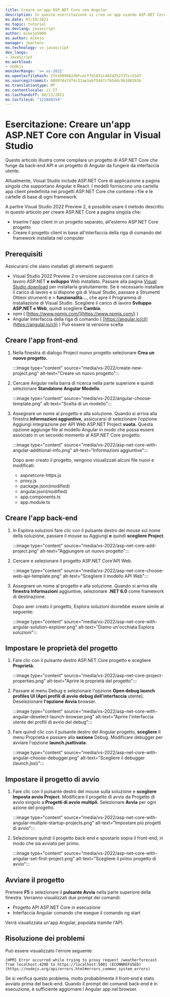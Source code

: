 ```yaml
---
title: Creare un'app ASP.NET Core con Angular
description: In questa esercitazione si crea un'app usando ASP.NET Core e Angular
ms.date: 07/19/2021
ms.topic: tutorial
ms.devlang: javascript
author: mikejo5000
ms.author: mikejo
manager: jmartens
ms.technology: vs-javascript
dev_langs:
- JavaScript
ms.workload:
- nodejs
monikerRange: '>= vs-2022'
ms.openlocfilehash: 27e1009482d9fcecffd1831c482d252737cc5347
ms.sourcegitcommit: 68897da7d74c31ae1ebf5d47c7b5ddc9b108265b
ms.translationtype: MT
ms.contentlocale: it-IT
ms.lasthandoff: 08/13/2021
ms.locfileid: "122048154"
---
```

# <a name="tutorial-create-an-aspnet-core-app-with-angular-in-visual-studio"></a>Esercitazione: Creare un'app ASP.NET Core con Angular in Visual Studio

Questo articolo illustra come compilare un progetto di ASP.NET Core che funge da back-end API e un progetto di Angular da fungere da interfaccia utente.

Attualmente, Visual Studio include ASP.NET Core di applicazione a pagina singola che supportano Angular e React. I modelli forniscono una cartella app client predefinita nei progetti ASP.NET Core che contiene i file e le cartelle di base di ogni framework.

A partire Visual Studio 2022 Preview 2, è possibile usare il metodo descritto in questo articolo per creare ASP.NET Core a pagina singola che:

- Inserire l'app client in un progetto separato, all'esterno ASP.NET Core progetto
- Creare il progetto client in base all'interfaccia della riga di comando del framework installata nel computer

## <a name="prerequisites"></a>Prerequisiti

Assicurarsi che siano installati gli elementi seguenti:

- Visual Studio 2022 Preview 2 o versione successiva con il carico di lavoro ASP.NET **e sviluppo** Web installato. Passare alla pagina [Visual Studio download](https://visualstudio.microsoft.com/downloads/) per installarla gratuitamente.
  Se è necessario installare il carico di lavoro e si dispone già di Visual Studio, passare a Strumenti Ottieni strumenti e  >  **funzionalità...**, che apre il Programma di installazione di Visual Studio. Scegliere il carico di lavoro **Sviluppo ASP.NET e Web**, quindi scegliere **Cambia**.
- npm ( [https://www.npmjs.com/](https://www.npmjs.com/) ) 
- Angular Interfaccia della riga di comando ( [https://angular.io/cli](https://angular.io/cli) ) Può essere la versione scelta

## <a name="create-the-frontend-app"></a>Creare l'app front-end

1. Nella finestra di dialogo Project nuovo progetto selezionare **Crea un nuovo progetto.** 

   :::image type="content" source="media/vs-2022/create-new-project.png" alt-text="Creare un nuovo progetto":::

1. Cercare Angular nella barra di ricerca nella parte superiore e quindi selezionare **Standalone Angular Modello**.

   :::image type="content" source="media/vs-2022/angular-choose-template.png" alt-text="Scelta di un modello":::

1. Assegnare un nome al progetto e alla soluzione. Quando si arriva alla finestra **Informazioni aggiuntive,** assicurarsi di selezionare l'opzione Aggiungi integrazione per API Web ASP.NET Project **vuota.** Questa opzione aggiunge file al modello Angular in modo che possa essere associato in un secondo momento al ASP.NET Core progetto.

   :::image type="content" source="media/vs-2022/asp-net-core-with-angular-additional-info.png" alt-text="Informazioni aggiuntive":::

   Dopo aver creato il progetto, vengono visualizzati alcuni file nuovi e modificati:

   - aspnetcore-https.js
   - proxy.js
   - package.json(modified)
   - angular.json(modified)
   - app.components.ts
   - app.module.ts

## <a name="create-the-backend-app"></a>Creare l'app back-end

1. In Esplora soluzioni fare clic con il pulsante destro del mouse sul nome della soluzione, passare il mouse su Aggiungi **e** quindi **scegliere Project**. 

   :::image type="content" source="media/vs-2022/asp-net-core-add-project.png" alt-text="Aggiungere un nuovo progetto":::

1. Cercare e selezionare il progetto ASP.NET Core'API Web.
 
   :::image type="content" source="media/vs-2022/asp-net-core-choose-web-api-template.png" alt-text="Scegliere il modello API Web":::

1. Assegnare un nome al progetto e alla soluzione. Quando si arriva alla **finestra Informazioni** aggiuntive, selezionare **.NET 6.0** come framework di destinazione.

   Dopo aver creato il progetto, Esplora soluzioni dovrebbe essere simile al seguente:

   :::image type="content" source="media/vs-2022/asp-net-core-with-angular-solution-explorer.png" alt-text="Diamo un'occhiata Esplora soluzioni":::

## <a name="set-the-project-properties"></a>Impostare le proprietà del progetto

1. Fare clic con il pulsante destro ASP.NET Core progetto e scegliere **Proprietà.**

   :::image type="content" source="media/vs-2022/asp-net-core-project-properties.png" alt-text="Aprire le proprietà del progetto"::: 
 
1. Passare al menu Debug e selezionare l'opzione **Open debug launch profiles UI (Apri profili di avvio debug dell'interfaccia** utente). Deselezionare **l'opzione Avvia** browser.

   :::image type="content" source="media/vs-2022/asp-net-core-with-angular-deselect-launch-browser.png" alt-text="Aprire l'interfaccia utente dei profili di avvio del debug"::: 

1. Fare quindi clic con il pulsante destro del Angular progetto, **scegliere** Il menu Proprietà e passare alla **sezione** Debug. Modificare debugger per avviare l'opzione **launch.jsattivata.**
 
   :::image type="content" source="media/vs-2022/asp-net-core-with-angular-choose-debugger.png" alt-text="Scegliere il debugger (launch.jssì)":::

## <a name="set-the-startup-project"></a>Impostare il progetto di avvio

1. Fare clic con il pulsante destro del mouse sulla soluzione e **scegliere Imposta avvio Project**. Modificare il progetto di avvio da Progetto di avvio singolo a **Progetti di avvio multipli**. Selezionare **Avvia** per ogni azione del progetto.

   :::image type="content" source="media/vs-2022/asp-net-core-with-angular-multiple-startup-projects.png" alt-text="Impostare più progetti di avvio":::
  
1. Selezionare quindi il progetto back-end e spostarlo sopra il front-end, in modo che sia avviato per primo.

   :::image type="content" source="media/vs-2022/asp-net-core-with-angular-set-first-project.png" alt-text="Scegliere il primo progetto di avvio":::

## <a name="start-the-project"></a>Avviare il progetto

Premere **F5** o selezionare il **pulsante Avvia** nella parte superiore della finestra. Verranno visualizzati due prompt dei comandi:

- Progetto API ASP.NET Core in esecuzione
- Interfaccia Angular comando che esegue il comando ng start

Verrà visualizzata un'app Angular, popolata tramite l'API.

## <a name="troubleshooting"></a>Risoluzione dei problemi

Può essere visualizzato l'errore seguente:

```
[HPM] Error occurred while trying to proxy request /weatherforecast from localhost:4200 to https://localhost:5001 (ECONNREFUSED) (https://nodejs.org/api/errors.html#errors_common_system_errors)
```

Se si verifica questo problema, molto probabilmente il front-end è stato avviato prima del back-end. Quando il prompt dei comandi back-end è in esecuzione, è sufficiente aggiornare l Angular app nel browser.
